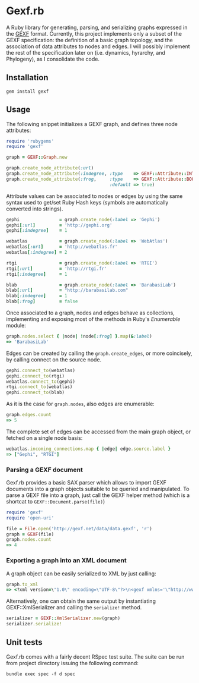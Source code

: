 # Gexf.rb

A Ruby library for generating, parsing, and serializing graphs expressed in the [GEXF](http://gexf.net) format.
Currently, this project implements only a subset of the GEXF specification: the definition of a basic graph topology,
and the association of data attributes to nodes and edges. I will possibly implement the rest of the specification later on
(i.e. dynamics, hyrarchy, and Phylogeny), as I consolidate the code.

## Installation

    gem install gexf

## Usage

The following snippet initializes a GEXF graph, and defines three node attributes:

````ruby
require 'rubygems'
require 'gexf'

graph = GEXF::Graph.new

graph.create_node_attribute(:url)
graph.create_node_attribute(:indegree, :type    => GEXF::Attribute::INTEGER)
graph.create_node_attribute(:frog,     :type    => GEXF::Attribute::BOOLEAN,
                                       :default => true)
````

Attribute values can be associated to nodes or edges by using the same syntax used
to get/set Ruby Hash keys (symbols are automatically converted into strings).

````ruby
gephi               = graph.create_node(:label => 'Gephi')
gephi[:url]         = 'http://gephi.org'
gephi[:indegree]    = 1

webatlas            = graph.create_node(:label => 'WebAtlas')
webatlas[:url]      = 'http://webatlas.fr'
webatlas[:indegree] = 2

rtgi                = graph.create_node(:label => 'RTGI')
rtgi[:url]          = 'http://rtgi.fr'
rtgi[:indegree]     = 1

blab                = graph.create_node(:label => 'BarabasiLab')
blab[:url]          = "http://barabasilab.com"
blab[:indegree]     = 1
blab[:frog]         = false
````

Once associated to a graph, nodes and edges behave as collections,
implementing and exposing most of the methods in Ruby's _Enumerable_ module:


````ruby
graph.nodes.select { |node| !node[:frog] }.map(&:label)
=> 'BarabasiLab'
````

Edges can be created by calling the `graph.create_edges`, or more coincisely, by calling
connect on the source node.

````ruby
gephi.connect_to(webatlas)
gephi.connect_to(rtgi)
webatlas.connect_to(gephi)
rtgi.connect_to(webatlas)
gephi.connect_to(blab)
````

As it is the case for `graph.nodes`, also edges are enumerable:

````ruby
graph.edges.count
=> 5
````

The complete set of edges can be accessed from the main graph object, or fetched
on a single node basis:

````ruby
webatlas.incoming_connections.map { |edge| edge.source.label }
=> ["Gephi", "RTGI"]
````

### Parsing a GEXF document

Gexf.rb provides a basic SAX parser which allows to import GEXF documents into a
graph objects suitable to be queried and manipulated. To parse a GEXF file into a graph, just
call the GEXF helper method (which is a shortcat to `GEXF::Document.parse(file)`)

````ruby
require 'gexf'
require 'open-uri'

file = File.open('http://gexf.net/data/data.gexf', 'r')
graph = GEXF(file)
graph.nodes.count
=> 4
````

### Exporting a graph into an XML document

A graph object can be easily serialized to XML by just calling:

````ruby
graph.to_xml
=> <?xml version=\"1.0\" encoding=\"UTF-8\"?>\n<gexf xmlns='\"http://www.gexf.net/1.2draft' xmlns....>
````

Alternatively, one can obtain the same output by instantiating GEXF::XmlSerializer and calling the `serialize!` method.

````ruby
serializer = GEXF::XmlSerializer.new(graph)
serializer.serialize!
````


## Unit tests

Gexf.rb comes with a fairly decent RSpec test suite. The suite can
be run from project directory issuing the following command:

    bundle exec spec -f d spec

